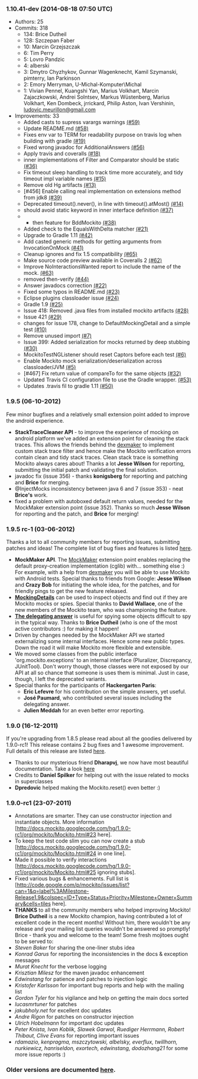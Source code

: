 ### 1.10.41-dev (2014-08-18 07:50 UTC)

* Authors: 25
* Commits: 318
  * 134: Brice Dutheil
  * 128: Szczepan Faber
  * 10: Marcin Grzejszczak
  * 6: Tim Perry
  * 5: Lovro Pandzic
  * 4: alberski
  * 3: Dmytro Chyzhykov, Gunnar Wagenknecht, Kamil Szymanski, pimterry, Ian Parkinson
  * 2: Emory Merryman, U-Michal-Komputer\Michal
  * 1: Vivian Pennel, Kuangshi Yan, Marius Volkhart, Marcin Zajaczkowski, Andrei Solntsev, Markus Wüstenberg, Marius Volkhart, Ken Dombeck, jrrickard, Philip Aston, Ivan Vershinin, ludovic.meurillon@gmail.com
* Improvements: 33
  * Added casts to supress varargs warnings [(#59)](https://github.com/mockito/mockito/pull/59)
  * Update README.md [(#58)](https://github.com/mockito/mockito/pull/58)
  * Fixes env var to TERM for readability purpose on travis log when building with gradle [(#19)](https://github.com/mockito/mockito/pull/19)
  * Fixed wrong javadoc for AdditionalAnswers [(#56)](https://github.com/mockito/mockito/pull/56)
  * Apply travis and coveralls [(#18)](https://github.com/mockito/mockito/pull/18)
  * inner implementations of Filter and Comparator should be static [(#36)](https://github.com/mockito/mockito/pull/36)
  * Fix timeout sleep handling to track time more accurately, and tidy timeout impl variable names [(#15)](https://github.com/mockito/mockito/pull/15)
  * Remove old Hg artifacts [(#13)](https://github.com/mockito/mockito/pull/13)
  * [#456] Enable calling real implementation on extensions method from jdk8 [(#39)](https://github.com/mockito/mockito/pull/39)
  * Deprecated timeout().never(), in line with timeout().atMost() [(#14)](https://github.com/mockito/mockito/pull/14)
  * should avoid static keyword in inner interface definition [(#37)](https://github.com/mockito/mockito/pull/37)
  * - then feature for BddMockito [(#38)](https://github.com/mockito/mockito/pull/38)
  * Added check to the EqualsWithDelta matcher [(#21)](https://github.com/mockito/mockito/pull/21)
  * Upgrade to Gradle 1.11 [(#42)](https://github.com/mockito/mockito/pull/42)
  * Add casted generic methods for getting arguments from InvocationOnMock [(#41)](https://github.com/mockito/mockito/pull/41)
  * Cleanup ignores and fix 1.5 compatibility [(#65)](https://github.com/mockito/mockito/pull/65)
  * Make source code preview available in Coveralls 2 [(#62)](https://github.com/mockito/mockito/pull/62)
  * Improve NoInteractionsWanted report to include the name of the mock. [(#63)](https://github.com/mockito/mockito/pull/63)
  * removed then-verify [(#44)](https://github.com/mockito/mockito/pull/44)
  * Answer javadocs correction [(#22)](https://github.com/mockito/mockito/pull/22)
  * Fixed some typos in README.md [(#23)](https://github.com/mockito/mockito/pull/23)
  * Eclipse plugins classloader issue  [(#24)](https://github.com/mockito/mockito/pull/24)
  * Gradle 1.9 [(#25)](https://github.com/mockito/mockito/pull/25)
  * Issue 418: Removed .java files from installed mockito artifacts [(#28)](https://github.com/mockito/mockito/pull/28)
  * Issue 421 [(#29)](https://github.com/mockito/mockito/pull/29)
  * changes for issue 178, change to DefaultMockingDetail and a simple test [(#10)](https://github.com/mockito/mockito/pull/10)
  * Remove unused import [(#7)](https://github.com/mockito/mockito/pull/7)
  * Issue 399: Added serialization for mocks returned by deep stubbing [(#30)](https://github.com/mockito/mockito/pull/30)
  * MockitoTestNGListener should reset Captors before each test [(#6)](https://github.com/mockito/mockito/pull/6)
  * Enable Mockito mock serialization/deserialization across classloader/JVM [(#5)](https://github.com/mockito/mockito/pull/5)
  * [#467] Fix return value of compareTo for the same objects [(#32)](https://github.com/mockito/mockito/pull/32)
  * Updated Travis CI configuration file to use the Gradle wrapper. [(#53)](https://github.com/mockito/mockito/pull/53)
  * Updates .travis fil to gradle 1.11 [(#50)](https://github.com/mockito/mockito/pull/50)

### 1.9.5 (06-10-2012)

Few minor bugfixes and a relatively small extension point added to improve the android experience.

* **StackTraceCleaner API** - to improve the experience of mocking on android platform we've added an extension point for cleaning the stack traces. This allows the friends behind the [dexmaker](http://code.google.com/p/dexmaker) to implement custom stack trace filter and hence make the Mockito verification errors contain clean and tidy stack traces. Clean stack trace is something Mockito always cares about! Thanks a lot **Jesse Wilson** for reporting, submitting the initial patch and validating the final solution.
* javadoc fix (issue 356) - thanks **konigsberg** for reporting and patching and **Brice** for merging.
* @InjectMocks inconsistency between java 6 and 7 (issue 353) - neat **Brice's** work.
* fixed a problem with autoboxed default return values, needed for the MockMaker extension point (issue 352). Thanks so much **Jesse Wilson** for reporting and the patch, and **Brice** for merging!

### 1.9.5 rc-1 (03-06-2012)

Thanks a lot to all community members for reporting issues, submitting patches and ideas! The complete list of bug fixes and features is listed [here](http://code.google.com/p/mockito/issues/list?can=1&q=label%3AMilestone-Release1.9.5-rc1&colspec=ID+Type+Status+Priority+Milestone+Owner+Summary&cells=tiles).

* **MockMaker API**. The [MockMaker](http://docs.mockito.googlecode.com/hg/1.9.5-rc1/org/mockito/plugins/MockMaker.html) extension point enables replacing the default proxy-creation implementation (cglib) with... something else :) For example, with a help from [dexmaker](http://code.google.com/p/dexmaker) you will be able to use Mockito with Android tests. Special thanks to friends from Google: **Jesse Wilson** and **Crazy Bob** for initiating the whole idea, for the patches, and for friendly pings to get the new feature released.
* [**MockingDetails**](http://docs.mockito.googlecode.com/hg/1.9.5-rc1/org/mockito/Mockito.html#mocking_details) can be used to inspect objects and find out if they are Mockito mocks or spies. Special thanks to **David Wallace**, one of the new members of the Mockito team, who was championing the feature.
* [**The delegating answer**](http://docs.mockito.googlecode.com/hg/1.9.5-rc1/org/mockito/Mockito.html#delegating_call_to_real_instance) is useful for spying some objects difficult to spy in the typical way. Thanks to **Brice Dutheil** (who is one of the most active contributors :) for making it happen!
* Driven by changes needed by the MockMaker API we started externalizing some internal interfaces. Hence some new public types. Down the road it will make Mockito more flexible and extensible.
* We moved some classes from the public interface 'org.mockito.exceptions' to an internal interface (Pluralizer, Discrepancy, JUnitTool). Don't worry though, those classes were not exposed by our API at all so chance that someone is uses them is minimal. Just in case, though, I left the deprecated variants.
* Special thanks for the participants of **Hackergarten Paris**:
  * **Eric Lefevre** for his contribution on the simple answers, yet useful.
  * **José Paumard**, who contributed several issues including the delegating answer.
  * **Julien Meddah** for an even better error reporting.

### 1.9.0 (16-12-2011)

If you're upgrading from 1.8.5 please read about all the goodies delivered by 1.9.0-rc1! This release contains 2 bug fixes and 1 awesome improvement. Full details of this release are listed [here](http://code.google.com/p/mockito/issues/list?can=1&q=label%3AMilestone-Release1.9&colspec=ID+Type+Status+Priority+Milestone+Owner+Summary&cells=tiles).

* Thanks to our mysterious friend **Dharapvj**, we now have most beautiful documentation. Take a look [here](http://docs.mockito.googlecode.com/hg/latest/org/mockito/Mockito.html)
* Credits to **Daniel Spilker** for helping out with the issue related to mocks in superclasses
* **Dpredovic** helped making the Mockito.reset() even better :)

### 1.9.0-rc1 (23-07-2011)

 * Annotations are smarter. They can use constructor injection and instantiate objects. More information [http://docs.mockito.googlecode.com/hg/1.9.0-rc1/org/mockito/Mockito.html#23 here].
 * To keep the test code slim you can now create a stub [http://docs.mockito.googlecode.com/hg/1.9.0-rc1/org/mockito/Mockito.html#24 in one line].
 * Made it possible to verify interactions [http://docs.mockito.googlecode.com/hg/1.9.0-rc1/org/mockito/Mockito.html#25 ignoring stubs].
 * Fixed various bugs & enhancements. Full list is [http://code.google.com/p/mockito/issues/list?can=1&q=label%3AMilestone-Release1.9&colspec=ID+Type+Status+Priority+Milestone+Owner+Summary&cells=tiles here].
 * **THANKS** to all the community members who helped improving Mockito! **Brice Dutheil** is a new Mockito champion, having contributed a lot of excellent code in the recent months! Without him, there wouldn't be any release and your mailing list queries wouldn't be answered so promptly! Brice - thank you and welcome to the team! Some fresh mojitoes ought to be served to:
  * *Steven Baker* for sharing the one-liner stubs idea
  * *Konrad Garus* for reporting the inconsistencies in the docs & exception messages
  * *Murat Knecht* for the verbose logging
  * *Krisztian Milesz* for the maven javadoc enhancement
  * *Edwinstang* for patience and patches to injection logic
  * *Kristofer Karlsson* for important bug reports and help with the mailing list
  * *Gordon Tyler* for his vigilance and help on getting the main docs sorted
  * *lucasmrtuner* for patches
  * *jakubholy.net* for excellent doc updates
  * *Andre Rigon* for patches on constructor injection
  * *Ulrich Hobelmann* for important doc updates
  * *Peter Knista, Ivan Koblik, Slawek Garwol, Ruediger Herrmann, Robert Thibaut, Clive Evans* for reporting important issues
  * *rdamazio, kenpragma, mszczytowski, albelsky, everflux, twillhorn, nurkiewicz, hanriseldon, exortech, edwinstang, dodozhang21* for some more issue reports :)

### Older versions are documented [here](https://code.google.com/p/mockito/wiki/ReleaseNotes).
